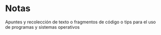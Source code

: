 # Notas

Apuntes y recolección de texto o fragmentos de código o tips para el uso de programas y sistemas operativos

